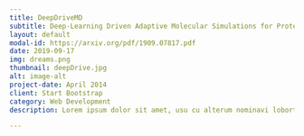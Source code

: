 ```yaml
---
title: DeepDriveMD
subtitle: Deep-Learning Driven Adaptive Molecular Simulations for Protein Folding
layout: default
modal-id: https://arxiv.org/pdf/1909.07817.pdf
date: 2019-09-17
img: dreams.png
thumbnail: deepDrive.jpg
alt: image-alt
project-date: April 2014
client: Start Bootstrap
category: Web Development
description: Lorem ipsum dolor sit amet, usu cu alterum nominavi lobortis. At duo novum diceret. Tantas apeirian vix et, usu sanctus postulant inciderint ut, populo diceret necessitatibus in vim. Cu eum dicam feugiat noluisse.

---
```

